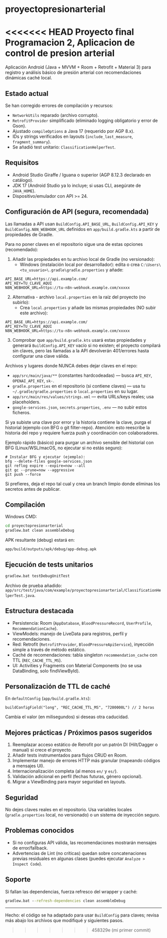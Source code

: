 # proyectopresionarterial
<<<<<<< HEAD
Proyecto final Programacion 2, Aplicacion de control de presion arterial
=======

Aplicación Android (Java + MVVM + Room + Retrofit + Material 3) para registro y análisis básico de presión arterial con recomendaciones dinámicas caché local.

## Estado actual
Se han corregido errores de compilación y recursos:
- `NetworkUtils` reparado (archivo corrupto).
- `RetrofitProvider` simplificado (eliminado logging obligatorio y error de Gson). 
- Ajustado `compileOptions` a Java 17 (requerido por AGP 8.x).
- IDs y strings verificados en layouts (`include_last_measure`, `fragment_summary`).
- Se añadió test unitario: `ClassificationHelperTest`.

## Requisitos
- Android Studio Giraffe / Iguana o superior (AGP 8.12.3 declarado en catálogo).
- JDK 17 (Android Studio ya lo incluye; si usas CLI, asegúrate de `JAVA_HOME`).
- Dispositivo/emulador con API >= 24.

## Configuración de API (segura, recomendada)
Las llamadas a API usan `BuildConfig.API_BASE_URL`, `BuildConfig.API_KEY` y `BuildConfig.N8N_WEBHOOK_URL` definidos en `app/build.gradle.kts` a partir de propiedades de Gradle.

Para no poner claves en el repositorio sigue una de estas opciones (recomendado):

1) Añadir las propiedades en tu archivo local de Gradle (no versionado):
   - Windows (instalación local por desarrollador): edita o crea `C:\Users\<tu_usuario>\.gradle\gradle.properties` y añade:

```
API_BASE_URL=https://api.example.com/
API_KEY=TU_CLAVE_AQUI
N8N_WEBHOOK_URL=https://tu-n8n-webhook.example.com/xxxxx
```

2) Alternativa - archivo `local.properties` en la raíz del proyecto (no subirlo):
   - Crea `local.properties` y añade las mismas propiedades (NO subir este archivo):

```
API_BASE_URL=https://api.example.com/
API_KEY=TU_CLAVE_AQUI
N8N_WEBHOOK_URL=https://tu-n8n-webhook.example.com/xxxxx
```

3) Comprobar que `app/build.gradle.kts` usará estas propiedades y generará `BuildConfig.API_KEY` vacío si no existen; el proyecto compilará sin claves, pero las llamadas a la API devolverán 401/errores hasta configurar una clave válida.

Archivos y lugares donde NUNCA debes dejar claves en el repo:
- `app/src/main/java/**` (constantes hardcodeadas) — busca `API_KEY`, `OPENAI_API_KEY`, `sk-`.
- `gradle.properties` en el repositorio (si contiene claves) — usa tu `~/.gradle/gradle.properties` o `local.properties` en su lugar.
- `app/src/main/res/values/strings.xml` — evita URLs/keys reales; usa placeholders.
- `google-services.json`, `secrets.properties`, `.env` — no subir estos ficheros.

Si ya subiste una clave por error y la historia contiene la clave, purga el historial (ejemplo con BFG o git filter-repo). Atención: esto reescribe la historia del repo y requiere fuerza push y coordinación con colaboradores.

Ejemplo rápido (básico) para purgar un archivo sensible del historial con BFG (Linux/WSL/macOS, no ejecutar si no estás seguro):

```
# Instalar BFG y ejecutar (ejemplo):
bfg --delete-files google-services.json
git reflog expire --expire=now --all
git gc --prune=now --aggressive
git push --force
```

Si prefieres, deja el repo tal cual y crea un branch limpio donde eliminas los secretos antes de publicar.

## Compilación
Windows CMD:
```cmd
cd proyectopresionarterial
gradlew.bat clean assembleDebug
```
APK resultante (debug) estará en:
```
app/build/outputs/apk/debug/app-debug.apk
```

## Ejecución de tests unitarios
```cmd
gradlew.bat testDebugUnitTest
```
Archivo de prueba añadido: `app/src/test/java/com/example/proyectopresionarterial/ClassificationHelperTest.java`.

## Estructura destacada
- Persistencia: Room (`AppDatabase`, `BloodPressureRecord`, `UserProfile`, `RecommendationCache`).
- ViewModels: manejo de LiveData para registros, perfil y recomendaciones.
- Red: Retrofit (`RetrofitProvider`, `BloodPressureApiService`), inyección simple a través de método estático.
- Caché de recomendaciones: tabla singleton `recommendation_cache` con TTL (`REC_CACHE_TTL_MS`).
- UI: Activities y Fragments con Material Components (no se usa DataBinding, solo findViewById).

## Personalización de TTL de caché
En `defaultConfig` (`app/build.gradle.kts`):
```
buildConfigField("long", "REC_CACHE_TTL_MS", "7200000L") // 2 horas
```
Cambia el valor (en milisegundos) si deseas otra caducidad.

## Mejores prácticas / Próximos pasos sugeridos
1. Reemplazar acceso estático de Retrofit por un patrón DI (Hilt/Dagger o manual) si crece el proyecto.
2. Añadir tests instrumentados para flujos CRUD en Room.
3. Implementar manejo de errores HTTP más granular (mapeando códigos a mensajes UI).
4. Internacionalización completa (al menos `en/` y `es/`).
5. Validación adicional en perfil (fechas futuras, género opcional). 
6. Migrar a ViewBinding para mayor seguridad en layouts.

## Seguridad
No dejes claves reales en el repositorio. Usa variables locales (`gradle.properties` local, no versionado) o un sistema de inyección seguro.

## Problemas conocidos
- Si no configuras API válida, las recomendaciones mostrarán mensajes de error/fallback.
- Advertencias de Lint (no críticas) quedan sobre concatenaciones previas residuales en algunas clases (puedes ejecutar `Analyze > Inspect Code`).

## Soporte
Si fallan las dependencias, fuerza refresco del wrapper y caché:
```cmd
gradlew.bat --refresh-dependencies clean assembleDebug
```

---
Hecho: el código se ha adaptado para usar `BuildConfig` para claves; revisa más abajo los archivos que modifiqué y siguientes pasos.
>>>>>>> 458329e (mi primer commit)
